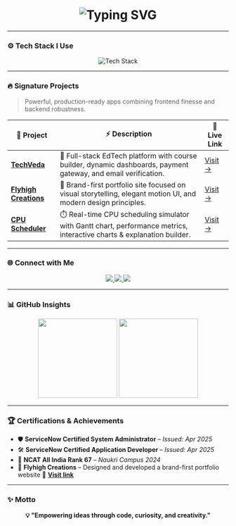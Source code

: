 <h1 align="center">
  <img src="https://readme-typing-svg.demolab.com?font=Orbitron&weight=700&size=30&pause=1000&color=00F0FF&center=true&vCenter=true&width=700&lines=Hey%2C+I'm+Yata+Rupesh;Full-Stack+MERN+Developer;Building+Scalable+and+Modern+Web+Apps" alt="Typing SVG" />
</h1>

---

### ⚙️ Tech Stack I Use

<p align="center">
  <img src="https://skillicons.dev/icons?i=react,nodejs,express,mongodb,redux,tailwind,js,postman,cpp,vite,mysql,npm,bootstrap" alt="Tech Stack" />
</p>

---

### 🔥 Signature Projects

> Powerful, production-ready apps combining frontend finesse and backend robustness.

| 🔧 Project | ⚡ Description | 🔗 Live Link |
|-----------|----------------|--------------|
| **[TechVeda](https://tech-veda-fd-live.vercel.app/)** | 🚀 Full-stack EdTech platform with course builder, dynamic dashboards, payment gateway, and email verification. | [Visit →](https://tech-veda-fd-live.vercel.app/) |
| **[Flyhigh Creations](https://flyhighcreations.com/)** | 🎨 Brand-first portfolio site focused on visual storytelling, elegant motion UI, and modern design principles. | [Visit →](https://flyhighcreations.com/) |
| **[CPU Scheduler](https://sched-xpert.vercel.app/)** | ⏱️ Real-time CPU scheduling simulator with Gantt chart, performance metrics, interactive charts & explanation builder. | [Visit →](https://sched-xpert.vercel.app/) |

---

### 🌐 Connect with Me

<p align="center">
  <a href="mailto:roopeshroyal34@gmail.com" target="_blank">
    <img src="https://img.shields.io/badge/Gmail-EE4C2C?style=for-the-badge&logo=gmail&logoColor=white" />
  </a>
  <a href="https://linkedin.com/in/yata-rupesh" target="_blank">
    <img src="https://img.shields.io/badge/LinkedIn-0077B5?style=for-the-badge&logo=linkedin&logoColor=white" />
  </a>
  <a href="https://drive.google.com/file/d/1s7PDnLosLWmlnAY7TNzl6Y_2Fro8gNj-/view?usp=sharing" target="_blank">
    <img src="https://img.shields.io/badge/Resume-FFE83D?style=for-the-badge&logo=readthedocs&logoColor=black" />
  </a>
</p>

---

### 📊 GitHub Insights

<p align="center">
  <img src="https://github-readme-streak-stats.herokuapp.com/?user=RupeshRoyal&theme=tokyonight&border_radius=12" height="180px" />
  <img src="https://github-readme-stats.vercel.app/api/top-langs/?username=RupeshRoyal&layout=compact&theme=tokyonight&border_radius=12" height="180px" />
</p>


---

### 🏆 Certifications & Achievements

- 🛡️ **ServiceNow Certified System Administrator** – *Issued: Apr 2025*
- 🛠️ **ServiceNow Certified Application Developer** – *Issued: Apr 2025*
- 🏅 **NCAT All India Rank 67** – *Naukri Campus 2024*
- 🌟 **Flyhigh Creations** – Designed and developed a brand-first portfolio website 🔗 **[Visit link](https://flyhighcreations.com/)**

---

### ✨ Motto

<p align="center"><b>
💡 "Empowering ideas through code, curiosity, and creativity."
</b></p>
